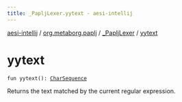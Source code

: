 ```yaml
---
title: _PapljLexer.yytext - aesi-intellij
---
```


[aesi-intellij](../../index.html) / [org.metaborg.paplj](../index.html) / [_PapljLexer](index.html) / [yytext](.)

# yytext

`fun yytext(): `[`CharSequence`](https://kotlinlang.org/api/latest/jvm/stdlib/kotlin/-char-sequence/index.html)

Returns the text matched by the current regular expression.

